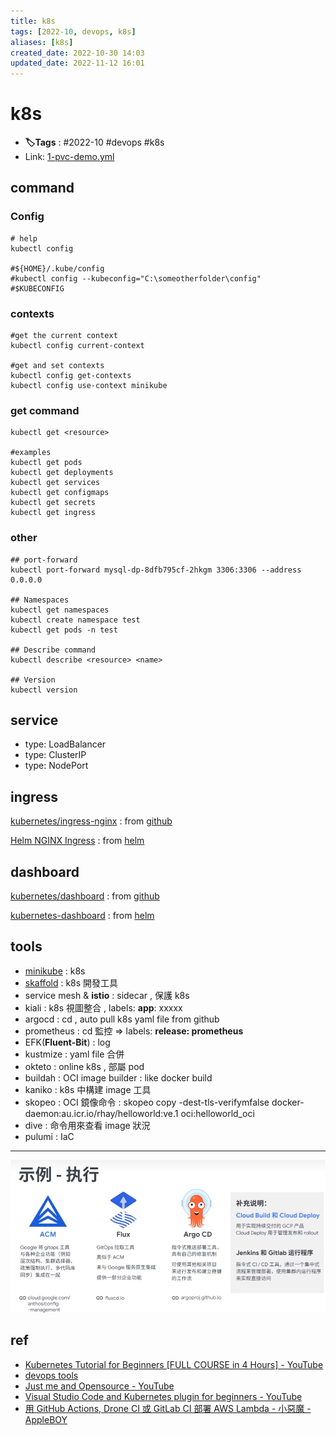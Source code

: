 ```yaml
---
title: k8s
tags: [2022-10, devops, k8s]
aliases: [k8s]
created_date: 2022-10-30 14:03
updated_date: 2022-11-12 16:01
---
```


# k8s

- **🏷️Tags** :   #2022-10 #devops  #k8s 
- Link: [1-pvc-demo.yml](https://raw.githubusercontent.com/yudady/yudady.github.io/main/devops-k8s/k8s-learning/07.pv-pvc/1-pvc-demo.yml)

## command

### Config

```
# help
kubectl config 

#${HOME}/.kube/config
#kubectl config --kubeconfig="C:\someotherfolder\config"
#$KUBECONFIG
```

### contexts

```shell
#get the current context
kubectl config current-context

#get and set contexts
kubectl config get-contexts
kubectl config use-context minikube
```

### get command

```
kubectl get <resource>

#examples
kubectl get pods
kubectl get deployments
kubectl get services
kubectl get configmaps
kubectl get secrets
kubectl get ingress
```

### other

```
## port-forward
kubectl port-forward mysql-dp-8dfb795cf-2hkgm 3306:3306 --address 0.0.0.0

## Namespaces
kubectl get namespaces
kubectl create namespace test
kubectl get pods -n test

## Describe command
kubectl describe <resource> <name>

## Version
kubectl version
```

## service

- type: LoadBalancer  
- type: ClusterIP  
- type: NodePort

## ingress

[kubernetes/ingress-nginx](https://github.com/kubernetes/ingress-nginx) : from [github](../04-CI-CD-Pipelines/github/000-MOC-GitHub.md)

[Helm NGINX Ingress](https://docs.nginx.com/nginx-ingress-controller/installation/installation-with-helm/) : from [helm](../04-CI-CD-Pipelines/helm.md)

## dashboard

[kubernetes/dashboard](https://github.com/kubernetes/dashboard) : from [github](../04-CI-CD-Pipelines/github/000-MOC-GitHub.md)

[kubernetes-dashboard](https://artifacthub.io/packages/helm/k8s-dashboard/kubernetes-dashboard) : from [helm](../04-CI-CD-Pipelines/helm.md)

## tools

- [minikube](minikube.md) : k8s
- [skaffold](../01-Concepts-of-Software-Development/skaffold.md) : k8s 開發工具
- service mesh & **istio** : sidecar , 保護 k8s
- kiali :  k8s 視圖整合 , labels:  **app**: xxxxx
- argocd :  cd , auto pull k8s yaml file from github 
- prometheus : cd 監控  =>  labels:  **release: prometheus**
- EFK(**Fluent-Bit**) : log
- kustmize : yaml file 合併
- okteto : online k8s , 部屬 pod
- buildah :  OCI image builder : like docker build
- kaniko : k8s 中構建 image 工具
- skopeo :  OCI 鏡像命令 :  skopeo copy -dest-tls-verifymfalse docker-daemon:au.icr.io/rhay/helloworld:ve.1 oci:helloworld_oci
- dive : 命令用來查看 image 狀況
- pulumi : IaC

---

![](images/k8s-202211061009.png)

## ref

- [Kubernetes Tutorial for Beginners [FULL COURSE in 4 Hours] - YouTube](https://www.youtube.com/watch?v=X48VuDVv0do)
- [devops tools](https://www.youtube.com/watch?v=1id6ERvfozo&list=PLy7NrYWoggjxKDRWLqkd4Kbt84XEerHhB)
- [Just me and Opensource - YouTube](https://www.youtube.com/c/wenkatn-justmeandopensource/playlists)
- [Visual Studio Code and Kubernetes plugin for beginners - YouTube](https://www.youtube.com/watch?v=Si6og3Wa2Hg&t=59s)
- [用 GitHub Actions, Drone CI 或 GitLab CI 部署 AWS Lambda - 小惡魔 - AppleBOY](https://blog.wu-boy.com/2020/10/deploy-lambda-github-actions-drone-ci-gitlab-ci/)
